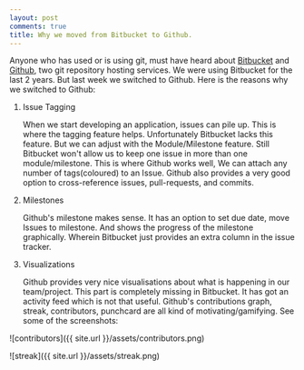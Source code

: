 ```yaml
---
layout: post
comments: true
title: Why we moved from Bitbucket to Github.
---
```


Anyone who has used or is using git, must have heard about [Bitbucket](http://bitbucket.org/) and [Github](https://github.com/), two git repository hosting services. We were using Bitbucket for the last 2 years. But last week we switched to Github. Here is the reasons why we switched to Github:

1.    Issue Tagging

      When we start developing an application, issues can pile up. This is where the tagging feature helps. Unfortunately Bitbucket lacks this feature. But we can adjust with the  Module/Milestone feature.
Still Bitbucket won't allow us to keep one issue in more than one module/milestone. This is where Github works well, We can attach any number of tags(coloured) to an Issue.
Github also provides a very good option to cross-reference issues, pull-requests, and commits.

2.  Milestones

    Github's milestone makes sense. It has an option to set due date, move Issues to milestone. And shows the progress of the milestone graphically. Wherein Bitbucket just provides an extra column in the issue tracker.

3. Visualizations

     Github provides very nice visualisations about what is happening in our team/project. This part is completely missing in Bitbucket. It has got an activity feed which is not that useful. Github's contributions graph, streak, contributors, punchcard are all kind of motivating/gamifying. See some of the screenshots:

![contributors]({{ site.url }}/assets/contributors.png)


![streak]({{ site.url }}/assets/streak.png)
